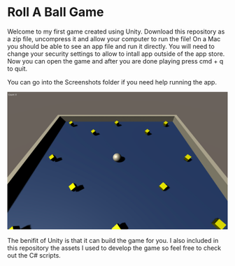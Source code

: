 # Roll A Ball Game

Welcome to my first game created using Unity. Download this repository as a zip file, uncompress it and allow your computer to run the file! On a Mac you should be able to see an app file and run it directly. You will need to change your security settings to allow to intall app outside of the app store. Now you can open the game and after you are done playing press cmd + q to quit.

You can go into the Screenshots folder if you need help running the app.

![test](Screenshots/Image1.png)

The benifit of Unity is that it can build the game for you. I also included in this repository the assets I used to develop the game so feel free to check out the C# scripts.
